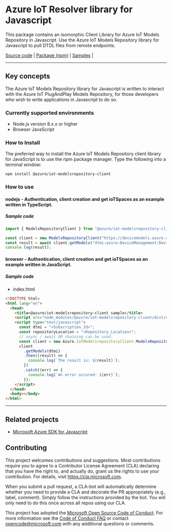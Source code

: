 # Azure IoT Resolver library for Javascript

This package contains an isomorphic Client Library for Azure IoT Models Repository in Javascript. Use the Azure IoT Models Repository library for Javascript to pull DTDL files from remote endpoints.

[Source code](https://github.com/Azure/azure-sdk-for-js/tree/master/sdk/iot/modelsrepository) |
[Package (npm)](https://www.npmjs.com/package/@azure/iot-modelsrepository-client/) |
[Samples](https://github.com/Azure/azure-sdk-for-js/tree/master/sdk/storage/iot-modelsrepository-client/samples) |

-------------------------------------

## Key concepts

The Azure IoT Models Repository library for Javascript is written to interact with the Azure IoT PlugAndPlay Models Repository, for those developers who wish to write applications in Javascript to do so.

### Currently supported environments

- Node.js version 8.x.x or higher
- Browser JavaScript

### How to Install

The preferred way to install the Azure IoT Models Repository client library for JavaScript is to use the npm package manager. Type the following into a terminal window:

```
npm install @azure/iot-modelsrepository-client
```

### How to use

#### nodejs - Authentication, client creation and get ioTSpaces as an example written in TypeScript.

##### Sample code

```ts
import { ModelsRepositoryClient } from "@azure/iot-modelsrepository-client";

const client = new ModelsRepositoryClient("https://devicemodels.azure.com");
const result = await client.getModels("dtmi:azure:DeviceManagement:DeviceInformation;1");
console.log(result);
```

#### browser - Authentication, client creation and get ioTSpaces as an example written in JavaScript.

##### Sample code

- index.html

```html
<!DOCTYPE html>
<html lang="en">
  <head>
    <title>@azure/iot-modelsrepository-client sample</title>
    <script src="node_modules/@azure/iot-modelsrepository-client/dist/client.browser.js"></script>
    <script type="text/javascript">
      const dtmi = "<Subscription_Id>";
      const repositoryLocation = "<Repository_Location>";
      // async / await OR chaining can be used.
      const client = new Azure.IotModelsrepositoryClient.ModelsRepositoryClient(repositoryLocation);
      client
        .getModels(dtmi)
        .then((result) => {
          console.log(`The result is: ${result}`);
        })
        .catch((err) => {
          console.log(`An error occured: ${err}`);
        });
    </script>
  </head>
  <body></body>
</html>
```

-----------------------------------------

## Related projects

- [Microsoft Azure SDK for Javascript](https://github.com/Azure/azure-sdk-for-js)

## Contributing

This project welcomes contributions and suggestions. Most contributions require you to agree to a
Contributor License Agreement (CLA) declaring that you have the right to, and actually do, grant us
the rights to use your contribution. For details, visit https://cla.microsoft.com.

When you submit a pull request, a CLA-bot will automatically determine whether you need to provide
a CLA and decorate the PR appropriately (e.g., label, comment). Simply follow the instructions
provided by the bot. You will only need to do this once across all repos using our CLA.

This project has adopted the [Microsoft Open Source Code of Conduct](https://opensource.microsoft.com/codeofconduct/).
For more information see the [Code of Conduct FAQ](https://opensource.microsoft.com/codeofconduct/faq/) or
contact [opencode@microsoft.com](mailto:opencode@microsoft.com) with any additional questions or comments.

<!-- LINKS -->

[azure_portal]: https://portal.azure.com
[npm]: https://www.npmjs.com/
[iot_pnp_docs]: https://docs.microsoft.com/en-us/azure/iot-pnp/
